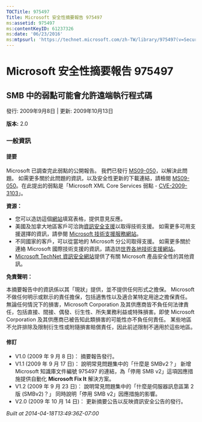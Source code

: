 ```yaml
---
TOCTitle: 975497
Title: Microsoft 安全性摘要報告 975497
ms:assetid: 975497
ms:contentKeyID: 61237326
ms:date: '06/23/2016'
ms:mtpsurl: 'https://technet.microsoft.com/zh-TW/library/975497(v=Security.10)'
---
```



Microsoft 安全性摘要報告 975497
===============================

SMB 中的弱點可能會允許遠端執行程式碼
------------------------------------

發行: 2009年9月8日 | 更新: 2009年10月13日

**版本:** 2.0

### 一般資訊

#### 提要

Microsoft 已調查完此弱點的公開報告。 我們已發行 [MS09-050](https://technet.microsoft.com/security/bulletin/ms09-050)，以解決此問題。 如需更多關於此問題的資訊，以及安全性更新的下載連結，請檢閱 [MS09-050](https://technet.microsoft.com/security/bulletin/ms09-050)。在此提出的弱點是「Microsoft XML Core Services 弱點 - [CVE-2009-3103](https://www.cve.mitre.org/cgi-bin/cvename.cgi?name=cve-2009-3103)」。

**資源：** 

-   您可以造訪這個[網站](https://support.microsoft.com/common/survey.aspx?scid=sw;en;1257&amp;showpage=1&amp;ws=technet&amp;sd=tech)填寫表格，提供意見反應。
-   美國及加拿大地區客戶可洽詢[資訊安全支援](https://go.microsoft.com/fwlink/?linkid=21131)以取得技術支援。 如需更多可用支援選擇的資訊，請參閱 [Microsoft 技術支援服務網站](https://support.microsoft.com/)。
-   不同國家的客戶，可以從當地的 Microsoft 分公司取得支援。 如需更多關於連絡 Microsoft 國際技術支援的資訊，請造訪[世界各地技術支援網站](https://go.microsoft.com/fwlink/?linkid=21155)。
-   [Microsoft TechNet 資訊安全網站](https://www.microsoft.com/taiwan/technet/security/default.mspx)提供了有關 Microsoft 產品安全性的其他資訊。

**免責聲明：** 

本摘要報告中的資訊係以其「現狀」提供，並不提供任何形式之擔保。 Microsoft 不做任何明示或默示的責任擔保，包括適售性以及適合某特定用途之擔保責任。 無論任何情況下的損害，Microsoft Corporation 及其供應商皆不負任何法律責任，包括直接、間接、偶發、衍生性、所失業務利益或特殊損害。即使 Microsoft Corporation 及其供應商已被告知此類損害的可能性亦不負任何責任。 某些地區不允許排除及限制衍生性或附隨損害賠償責任，因此前述限制不適用於這些地區。

#### 修訂

-   V1.0 (2009 年 9 月 8 日)： 摘要報告發行。
-   V1.1 (2009 年 9 月 17 日)： 說明常見問題集中的「什麼是 SMBv2？」 新增 Microsoft 知識庫文件編號 975497 的連結，為「停用 SMB v2」這項因應措施提供自動化 **Microsoft Fix It** 解決方案。
-   V1.2 (2009 年 9 月 23 日)： 說明常見問題集中的「什麼是伺服器訊息區第 2 版 (SMBv2)？」 同時說明「停用 SMB v2」因應措施的影響。
-   V2.0 (2009 年 10 月 14 日)： 更新摘要公告以反映資訊安全公告的發行。

*Built at 2014-04-18T13:49:36Z-07:00*
